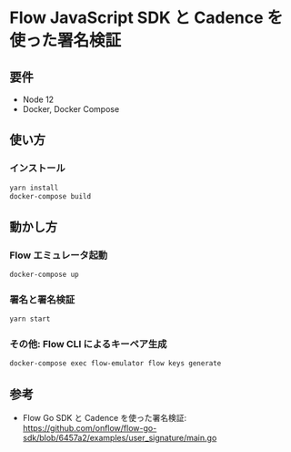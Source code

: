 # Flow JavaScript SDK と Cadence を使った署名検証

## 要件
- Node 12
- Docker, Docker Compose

## 使い方
### インストール
```sh
yarn install
docker-compose build
```

## 動かし方

### Flow エミュレータ起動
```sh
docker-compose up
```

### 署名と署名検証
```sh
yarn start
```

### その他: Flow CLI によるキーペア生成
```sh
docker-compose exec flow-emulator flow keys generate
```

## 参考
- Flow Go SDK と Cadence を使った署名検証: https://github.com/onflow/flow-go-sdk/blob/6457a2/examples/user_signature/main.go
